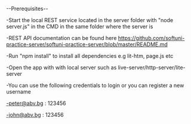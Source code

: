 --Prerequisites--

-Start the local REST service located in the server folder with "node server.js" in the CMD in the same folder where the server is

-REST API documentation can be found here https://github.com/softuni-practice-server/softuni-practice-server/blob/master/README.md

-Run "npm install" to install all dependencies e.g lit-htm, page.js etc

-Open the app with with local server such as live-server/http-server/lite-server

-You can use the following credentials to login or you can register a new username

-peter@abv.bg : 123456

-john@abv.bg : 123456